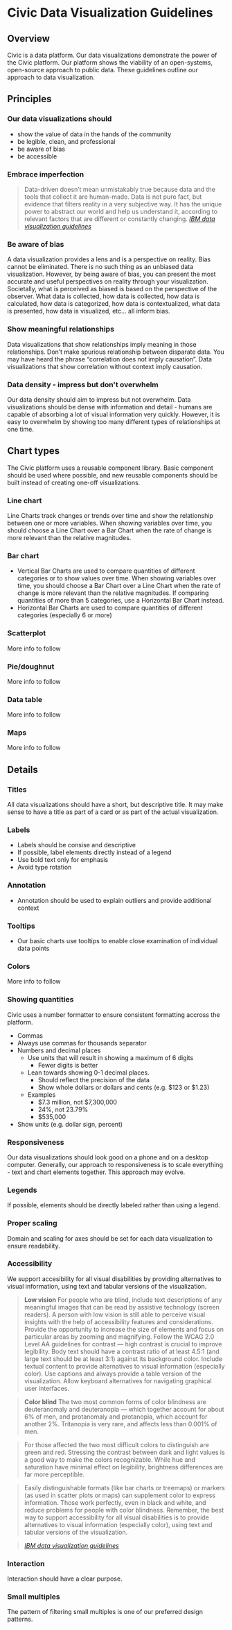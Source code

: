 # Civic Data Visualization Guidelines

## Overview
Civic is a data platform. Our data visualizations demonstrate the power of the Civic platform. Our platform shows the viability of an open-systems, open-source approach to public data. These guidelines outline our approach to data visualization.

## Principles
### Our data visualizations should
* show the value of data in the hands of the community
* be legible, clean, and professional
* be aware of bias
* be accessible

### Embrace imperfection
> Data-driven doesn’t mean unmistakably true because data and the tools that collect it are human-made. Data is not pure fact, but evidence that filters reality in a very subjective way. It has the unique power to abstract our world and help us understand it, according to relevant factors that are different or constantly changing. *[IBM data visualization guidelines](https://www.ibm.com/design/language/experience/data-visualization)*

### Be aware of bias
A data visualization provides a lens and is a perspective on reality. Bias cannot be eliminated. There is no such thing as an unbiased data visualization. However, by being aware of bias, you can present the most accurate and useful perspectives on reality through your visualization. Societally, what is perceived as biased is based on the perspective of the observer. What data is collected, how data is collected, how data is calculated, how data is categorized, how data is contextualized, what data is presented, how data is visualized, etc... all inform bias.

### Show meaningful relationships
Data visualizations that show relationships imply meaning in those relationships. Don’t make spurious relationship between disparate data. You may have heard the phrase “correlation does not imply causation”. Data visualizations that show correlation without context imply causation.

### Data density - impress but don't overwhelm
Our data density should aim to impress but not overwhelm. Data visualizations should be dense with information and detail - humans are capable of absorbing a lot of visual information very quickly. However, it is easy to overwhelm by showing too many different types of relationships at one time.

## Chart types
The Civic platform uses a reusable component library. Basic component should be used where possible, and new reusable components should be built instead of creating one-off visualizations.
### Line chart
Line Charts track changes or trends over time and show the relationship between one or more variables. When showing variables over time, you should choose a Line Chart over a Bar Chart when the rate of change is more relevant than the relative magnitudes.
### Bar chart
* Vertical Bar Charts are used to compare quantities of different categories or to show values over time. When showing variables over time, you should choose a Bar Chart over a Line Chart when the rate of change is more relevant than the relative magnitudes. If comparing quantities of more than 5 categories, use a Horizontal Bar Chart instead.
* Horizontal Bar Charts are used to compare quantities of different categories (especially 6 or more)
### Scatterplot
More info to follow
### Pie/doughnut
More info to follow
### Data table
More info to follow
### Maps
More info to follow

## Details

### Titles
All data visualizations should have a short, but descriptive title. It may make sense to have a title as part of a card or as part of the actual visualization.

### Labels
* Labels should be consise and descriptive
* If possible, label elements directly instead of a legend
* Use bold text only for emphasis
* Avoid type rotation

### Annotation
* Annotation should be used to explain outliers and provide additional context

### Tooltips
* Our basic charts use tooltips to enable close examination of individual data points

### Colors
More info to follow

### Showing quantities
Civic uses a number formatter to ensure consistent formatting accross the platform.
* Commas
 * Always use commas for thousands separator
* Numbers and decimal places
    * Use units that will result in showing a maximum of 6 digits
        * Fewer digits is better
    * Lean towards showing 0-1 decimal places. 
        * Should reflect the precision of the data
        * Show whole dollars or dollars and cents (e.g. $123 or $1.23)
    * Examples
        * $7.3 million, not $7,300,000
        * 24%, not 23.79%
        * $535,000
* Show units (e.g. dollar sign, percent)

### Responsiveness
Our data visualizations should look good on a phone and on a desktop computer. Generally, our approach to responsiveness is to scale everything - text and chart elements together. This approach may evolve.

### Legends
If possible, elements should be directly labeled rather than using a legend. 

### Proper scaling
Domain and scaling for axes should be set for each data visualization to ensure readability.

### Accessibility
We support accesibility for all visual disabilities by providing alternatives to visual information, using text and tabular versions of the visualization. 

>**Low vision**
>For people who are blind, include text descriptions of any meaningful images that can be read by assistive technology (screen readers). A person with low vision is still able to perceive visual insights with the help of accessibility features and considerations.
Provide the opportunity to increase the size of elements and focus on particular areas by zooming and magnifying.
Follow the WCAG 2.0 Level AA guidelines for contrast — high contrast is crucial to improve legibility. Body text should have a contrast ratio of at least 4.5:1 (and large text should be at least 3:1) against its background color.
Include textual content to provide alternatives to visual information (especially color).
Use captions and always provide a table version of the visualization.
Allow keyboard alternatives for navigating graphical user interfaces.

>**Color blind**
>The two most common forms of color blindness are deuteranomaly and deuteranopia — which together account for about 6% of men, and protanomaly and protanopia, which account for another 2%. Tritanopia is very rare, and affects less than 0.001% of men.

>For those affected the two most difficult colors to distinguish are green and red. Stressing the contrast between dark and light values is a good way to make the colors recognizable. While hue and saturation have minimal effect on legibility, brightness differences are far more perceptible.

>Easily distinguishable formats (like bar charts or treemaps) or markers (as used in scatter plots or maps) can supplement color to express information. Those work perfectly, even in black and white, and reduce problems for people with color blindness.
Remember, the best way to support accessibility for all visual disabilities is to provide alternatives to visual information (especially color), using text and tabular versions of the visualization. 

>*[IBM data visualization guidelines](https://www.ibm.com/design/language/experience/data-visualization)*

### Interaction
Interaction should have a clear purpose.

### Small multiples
The pattern of filtering small multiples is one of our preferred design patterns.
